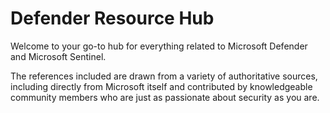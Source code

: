 # Defender Resource Hub

Welcome to your go-to hub for everything related to Microsoft Defender and Microsoft Sentinel.

The references included are drawn from a variety of authoritative sources, including directly from Microsoft itself and contributed by knowledgeable community members who are just as passionate about security as you are.
